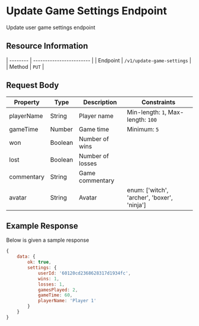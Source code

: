 # Update Game Settings Endpoint

Update user game settings endpoint

## Resource Information

| -------- | ------------------------ |
| Endpoint | `/v1/update-game-settings` |
| Method | `PUT` |

## Request Body

| Property   | Type    | Description      | Constraints                                 |
| ---------- | ------- | ---------------- | ------------------------------------------- |
| playerName | String  | Player name      | Min-length: `1`, Max-length: `100`          |
| gameTime   | Number  | Game time        | Minimum: `5`                                |
| won        | Boolean | Number of wins   |                                             |
| lost       | Boolean | Number of losses |                                             |
| commentary | String  | Game commentary  |                                             |
| avatar     | String  | Avatar           | enum: ['witch', 'archer', 'boxer', 'ninja'] |

## Example Response

Below is given a sample response

```javascript
{
    data: {
        ok: true,
        settings: {
            userId: '60120cd2368628317d1934fc',
			wins: 1,
			losses: 1,
			gamesPlayed: 2,
			gameTime: 60,
			playerName: 'Player 1'
        }
	}
}
```
